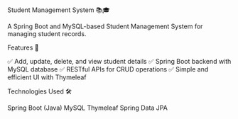 Student Management System 📚🎓

A Spring Boot and MySQL-based Student Management System for managing student records.

Features 🚀

✅ Add, update, delete, and view student details
✅ Spring Boot backend with MySQL database
✅ RESTful APIs for CRUD operations
✅ Simple and efficient UI with Thymeleaf

Technologies Used 🛠️

Spring Boot (Java)
MySQL
Thymeleaf
Spring Data JPA
